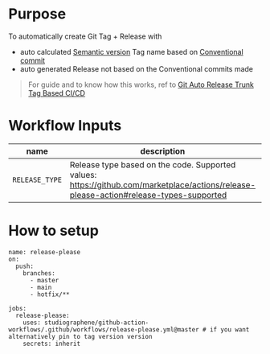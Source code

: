 # Purpose

To automatically create Git Tag + Release with
  - auto calculated [Semantic version](https://semver.org/#semantic-versioning-200) Tag name based on [Conventional commit](https://www.conventionalcommits.org/en/v1.0.0/)
  - auto generated Release not based on the Conventional commits made

> For guide and to know how this works, ref to [Git Auto Release Trunk Tag Based CI/CD](https://studiographene.atlassian.net/wiki/spaces/SGKB/pages/2147615558/Git+Auto+Release+Trunk+Tag+Based+CI+CD)

# Workflow Inputs

|name|description|type|required| default|
|---|--|--|--|--|
|`RELEASE_TYPE`| Release type based on the code. Supported values: https://github.com/marketplace/actions/release-please-action#release-types-supported |string| no| `simple`|

# How to setup

```
name: release-please
on:
  push:
    branches:
      - master
      - main
      - hotfix/**

jobs:
  release-please:
    uses: studiographene/github-action-workflows/.github/workflows/release-please.yml@master # if you want alternatively pin to tag version version
    secrets: inherit
```
